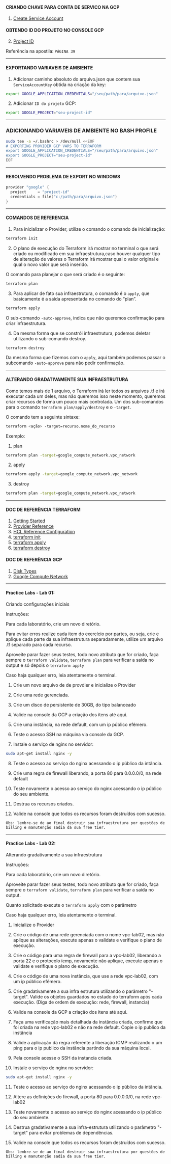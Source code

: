 #### CRIANDO CHAVE PARA CONTA DE SERVICO NA GCP

1. [Create Service Account](https://console.cloud.google.com/apis/credentials/serviceaccountkey "Create Service Account")

#### OBTENDO ID DO PROJETO NO CONSOLE GCP

2. [Project ID](https://console.cloud.google.com/home/dashboard "Project ID")

Referência na apostila: `PÁGINA 39`

---
#### EXPORTANDO VARIAVEIS DE AMBIENTE

1. Adicionar caminho absoluto do arquivo.json que contem sua `ServiceAccountKey` obtida na criação da key:
```sh
export GOOGLE_APPLICATION_CREDENTIALS="/seu/path/para/arquivo.json"
```

2. Adicionar `ID do projeto` GCP:
```sh
export GOOGLE_PROJECT="seu-project-id"
```

---
### ADICIONANDO VARIAVEIS DE AMBIENTE NO BASH PROFILE

```sh
sudo tee -a ~/.bashrc > /dev/null <<EOF
# EXPORTING PROVIDER GCP VARS TO TERRAFORM
export GOOGLE_APPLICATION_CREDENTIALS="/seu/path/para/arquivo.json"
export GOOGLE_PROJECT="seu-project-id"
EOF
```
---
#### RESOLVENDO PROBLEMA DE EXPORT NO WINDOWS

```go
provider "google" {
  project     = "project-id"
  credentials = file("c:/path/para/arquivo.json")
}
```
---

#### COMANDOS DE REFERENCIA

1. Para inicializar o Provider, utilize o comando o comando de inicialização:

```sh
terraform init
```

2. O plano de execução do Terraform irá mostrar no terminal o que será criado ou modificado em sua infraestrutura,caso houver qualquer tipo de alteração de valores o Terraform irá mostrar qual o valor original e qual o novo valor que será inserido.

O comando para planejar o que será criado é o seguinte:

```sh
terraform plan
```

3. Para aplicar de fato sua infraestrutura, o comando é o `apply`, que basicamente é a saída apresentada no comando do “plan”.

```sh
terraform apply 
```

O sub-comando `-auto-approve`, indica que não queremos confirmação para criar infraestrutura.

4. Da mesma forma que se constrói infraestrutura, podemos deletar utilizando o sub-comando destroy.

```sh
terraform destroy
```

Da mesma forma que fizemos com o `apply`, aqui também podemos passar o subcomando `-auto-approve` para não pedir confirmação.

---

#### ALTERANDO GRADATIVAMENTE SUA INFRAESTRUTURA

Como temos mais de 1 arquivo, o Terraform irá ler todos os arquivos .tf e irá executar cada um deles, mas não queremos isso neste momento, queremos criar recursos de forma um pouco mais controlada. 
Um dos sub-comandos para o comando `terraform plan/apply/destroy` e o `-target`. 

O comando tem a seguinte sintaxe:

```sh
terraform <ação> -target=recurso.nome_do_recurso
```

Exemplo:

1. plan
```sh
terraform plan -target=google_compute_network.vpc_network
```

2. apply
```sh
terraform apply -target=google_compute_network.vpc_network
```

3. destroy
```sh
terraform plan -target=google_compute_network.vpc_network
```

---

#### DOC DE REFERÊNCIA TERRAFORM

1. [Getting Started](https://registry.terraform.io/providers/hashicorp/google/latest/docs/guides/getting_started "Getting Started")
2. [Provider Reference](https://registry.terraform.io/providers/hashicorp/google/latest/docs/guides/provider_reference "Provider Reference")
3. [HCL Reference Configuration](https://www.terraform.io/docs/language/syntax/configuration.html "HCL Reference Configuration")
4. [terraform init](https://www.terraform.io/docs/cli/commands/init.html "terraform init")
5. [terraform apply](https://www.terraform.io/docs/cli/commands/apply.html "terraform apply")
6. [terraform destroy](https://www.terraform.io/docs/cli/commands/destroy.html "terraform destroy")

#### DOC DE REFERÊNCIA GCP

1. [Disk Types](https://cloud.google.com/compute/docs/disks#disk-types "Disk Types")
2. [Google Compute Network](https://registry.terraform.io/providers/hashicorp/google/latest/docs/resources/compute_network "Google Compute Network")

---

#### Practice Labs - Lab 01: 

Criando configurações iniciais

Instruções:

Para cada laboratório, crie um novo diretório.

Para evitar erros realize cada item do exercício por partes, ou seja, crie e aplique cada parte da sua infraestrutura separadamente, utilize um arquivo .tf separado para cada recurso.

Aproveite parar fazer seus testes, todo novo atributo que for criado, faça sempre o `terraform validate`, `terraform plan` para verificar a saída no output e só depois o `terraform apply` 

Caso haja qualquer erro, leia atentamente o terminal.

1. Crie um novo arquivo de de provdier e inicialize o Provider

2. Crie uma rede gerenciada.

3. Crie um disco de persistente de 30GB, do tipo balanceado

4. Valide na console da GCP a criação dos itens até aqui.

5. Crie uma instância, na rede default, com um ip público efêmero.

6. Teste o acesso SSH na máquina via console da GCP.

7. Instale o serviço de nginx no servidor: 

```sh
sudo apt-get install nginx -y
```

8. Teste o acesso ao serviço do nginx acessando o ip público da intância.

9. Crie uma regra de firewall liberando, a porta 80 para 0.0.0.0/0, na rede default

10. Teste novamente o acesso ao serviço do nginx acessando o ip público do seu ambiente.

11. Destrua os recursos criados.

12. Valide na console que todos os recursos foram destruídos com sucesso.

`
Obs: lembre-se de ao final destruir sua infraestrutura por questões de billing e manutenção sadia da sua free tier.
`

---
#### Practice Labs - Lab 02: 

Alterando gradativamente a sua infraestrutura

Instruções:

Para cada laboratório, crie um novo diretório.

Aproveite parar fazer seus testes, todo novo atributo que for criado, faça sempre o `terraform validate`, `terraform plan` para verificar a saída no output.

Quanto solicitado execute o `terraform apply` com o parâmetro 

Caso haja qualquer erro, leia atentamente o terminal.

1. Inicialize o Provider

2. Crie o código de uma rede gerenciada com o nome vpc-lab02, mas não aplique as alterações, execute apenas o validate e verifique o plano de execução.

3. Crie o código para uma regra de firewall para a vpc-lab02, liberando a porta 22 e o protocolo icmp, novamente não aplique, execute apenas o validate e verifique o plano de execução.

4. Crie o código de uma nova instância, que use a rede vpc-lab02, com um ip público efêmero.

5. Crie gradativamente a sua infra estrutura utilizando o parâmetro "-target". Valide os objetos guardados no estado do terraform após cada execução. (Diga de ordem de execução: rede, firewall, instancia)

6. Valide na console da GCP a criação dos itens até aqui.

7. Faça uma verificação mais detalhada da instância criada, confirme que foi criada na rede vpc-lab02 e não na rede default. Copie o ip publico da instância

8. Valide a aplicação da regra referente a liberação ICMP realizando o um ping para o ip publico da instância partindo da sua máquina local.

9. Pela console acesse o SSH da instancia criada.

10. Instale o serviço de nginx no servidor: 

```sh
sudo apt-get install nginx -y
```

11. Teste o acesso ao serviço do nginx acessando o ip público da intância.

12. Altere as definições do firewall, a porta 80 para 0.0.0.0/0, na rede vpc-lab02

13. Teste novamente o acesso ao serviço do nginx acessando o ip público do seu ambiente.

14. Destrua gradativamente a sua infra-estrutura utilizando o parâmetro "-target" para evitar problemas de dependências.

15. Valide na console que todos os recursos foram destruídos com sucesso.

`
Obs: lembre-se de ao final destruir sua infraestrutura por questões de billing e manutenção sadia da sua free tier.
`
